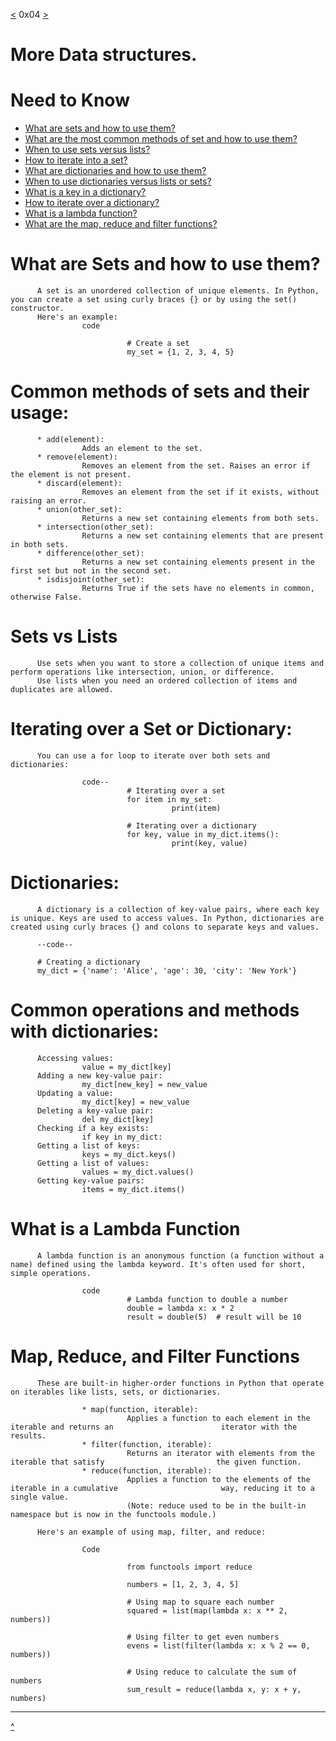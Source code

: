 [<](https://github.com/TheeKingZa/alx-higher_level_programming/tree/master/0x03-python-data_structures/README.md) 0x04 [>](https://github.com/TheeKingZa/alx-higher_level_programming/tree/master//README.md)

# More Data structures.

# Need to Know
* [What are sets and how to use them?](#what-are-sets-and-how-to-use-them)
* [What are the most common methods of set and how to use them?](#common-methods-of-sets-and-their-usage)
* [When to use sets versus lists?](#sets-vs-lists)
* [How to iterate into a set?](#iterating-over-a-set-or-dictionary)
* [What are dictionaries and how to use them?](#what-are-the-dictionaries-and-how-to-use-them)
* [When to use dictionaries versus lists or sets?](#sets-vs-lists)
* [What is a key in a dictionary?](#dictionaries)
* [How to iterate over a dictionary?](#iterating-over-a-set-or-dictionary)
* [What is a lambda function?](#what-is-a-lambda-function)
* [What are the map, reduce and filter functions?](#map-reduce-and-filter-functions)

# What are Sets and how to use them?
          A set is an unordered collection of unique elements. In Python, you can create a set using curly braces {} or by using the set() constructor.
          Here's an example:
                    code

                              # Create a set
                              my_set = {1, 2, 3, 4, 5}


# Common methods of sets and their usage:

          * add(element):
                    Adds an element to the set.
          * remove(element):
                    Removes an element from the set. Raises an error if the element is not present.
          * discard(element):
                    Removes an element from the set if it exists, without raising an error.
          * union(other_set):
                    Returns a new set containing elements from both sets.
          * intersection(other_set):
                    Returns a new set containing elements that are present in both sets.
          * difference(other_set):
                    Returns a new set containing elements present in the first set but not in the second set.
          * isdisjoint(other_set):
                    Returns True if the sets have no elements in common, otherwise False.

# Sets vs Lists 
          Use sets when you want to store a collection of unique items and perform operations like intersection, union, or difference.
          Use lists when you need an ordered collection of items and duplicates are allowed.

# Iterating over a Set or Dictionary:
          You can use a for loop to iterate over both sets and dictionaries:

                    code--
                              # Iterating over a set
                              for item in my_set:
                                        print(item)
                    
                              # Iterating over a dictionary
                              for key, value in my_dict.items():
                                        print(key, value)



# Dictionaries:
          A dictionary is a collection of key-value pairs, where each key is unique. Keys are used to access values. In Python, dictionaries are created using curly braces {} and colons to separate keys and values.

          --code--

          # Creating a dictionary
          my_dict = {'name': 'Alice', 'age': 30, 'city': 'New York'}

# Common operations and methods with dictionaries:
          Accessing values:
                    value = my_dict[key]
          Adding a new key-value pair:
                    my_dict[new_key] = new_value
          Updating a value:
                    my_dict[key] = new_value
          Deleting a key-value pair:
                    del my_dict[key]
          Checking if a key exists:
                    if key in my_dict:
          Getting a list of keys:
                    keys = my_dict.keys()
          Getting a list of values:
                    values = my_dict.values()
          Getting key-value pairs:
                    items = my_dict.items()

# What is a Lambda Function
          A lambda function is an anonymous function (a function without a name) defined using the lambda keyword. It's often used for short, simple operations.

                    code
                              # Lambda function to double a number
                              double = lambda x: x * 2
                              result = double(5)  # result will be 10

# Map, Reduce, and Filter Functions
          These are built-in higher-order functions in Python that operate on iterables like lists, sets, or dictionaries.

                    * map(function, iterable):
                              Applies a function to each element in the iterable and returns an                        iterator with the results.
                    * filter(function, iterable):
                              Returns an iterator with elements from the iterable that satisfy                         the given function.
                    * reduce(function, iterable):
                              Applies a function to the elements of the iterable in a cumulative                       way, reducing it to a single value.
                              (Note: reduce used to be in the built-in namespace but is now in the functools module.)

          Here's an example of using map, filter, and reduce:

                    Code

                              from functools import reduce

                              numbers = [1, 2, 3, 4, 5]

                              # Using map to square each number
                              squared = list(map(lambda x: x ** 2, numbers))

                              # Using filter to get even numbers
                              evens = list(filter(lambda x: x % 2 == 0, numbers))

                              # Using reduce to calculate the sum of numbers
                              sum_result = reduce(lambda x, y: x + y, numbers)

-------------------------------------------------------------------
[^](#more-data-structures)
